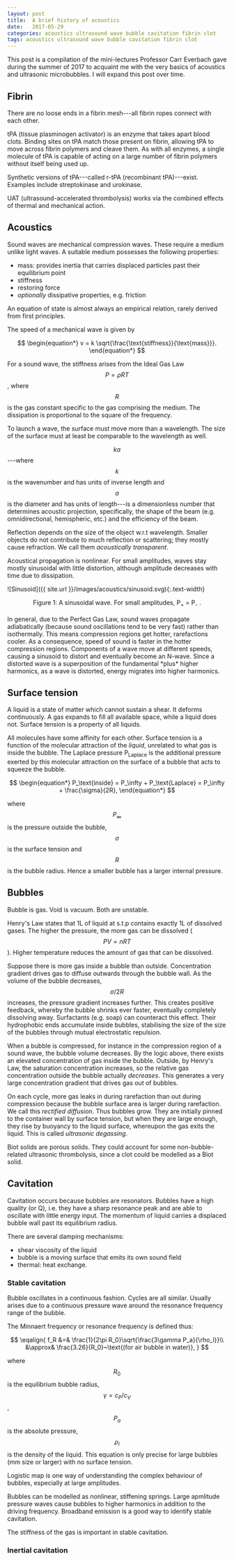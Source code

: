 ```yaml
---
layout: post
title:  A brief history of acoustics
date:   2017-05-29
categories: acoustics ultrasound wave bubble cavitation fibrin clot
tags: acoustics ultrasound wave bubble cavitation fibrin clot
---
```

This post is a compilation of the mini-lectures Professor Carr Everbach gave during the summer of 2017 to acquaint me with the very basics of acoustics and ultrasonic microbubbles. I will expand this post over time.

## Fibrin
There are no loose ends in a fibrin mesh---all fibrin ropes connect with each other.

tPA (tissue plasminogen activator) is an enzyme that takes apart blood clots. Binding sites on tPA match those present on fibrin, allowing tPA to move across fibrin polymers and cleave them. As with all enzymes, a single molecule of tPA is capable of acting on a large number of fibrin polymers without itself being used up.

Synthetic versions of tPA---called r-tPA (recombinant tPA)---exist. Examples include streptokinase and urokinase.

UAT (ultrasound-accelerated thrombolysis) works via the combined effects of thermal and mechanical action.

## Acoustics
Sound waves are mechanical compression waves. These require a medium unlike light waves. A suitable medium possesses the following properties:
  - mass: provides inertia that carries displaced particles past their equilibrium point
  - stiffness
  - restoring force
  - *optionally* dissipative properties, e.g. friction

An equation of state is almost always an empirical relation, rarely derived from first principles.

The speed of a mechanical wave is given by

$$
\begin{equation*}
  v = k \sqrt{\frac{\text{stiffness}}{\text{mass}}}.
\end{equation*}
$$

For a sound wave, the stiffness arises from the Ideal Gas Law $$P=\rho R T$$, where $$R$$ is the gas constant specific to the gas comprising the medium. The dissipation is proportional to the square of the frequency.

To launch a wave, the surface must move more than a wavelength. The size of the surface must at least be comparable to the wavelength as well.

$$ka$$---where $$k$$ is the wavenumber and has units of inverse length and $$a$$ is the diameter and has units of length---is a dimensionless number that determines acoustic projection, specifically, the shape of the beam (e.g. omnidirectional, hemispheric, etc.) and the efficiency of the beam.

Reflection depends on the size of the object w.r.t wavelength. Smaller objects do not contribute to much reflection or scattering; they mostly cause refraction. We call them *acoustically transparent*.

Acoustical propagation is nonlinear. For small amplitudes, waves stay mostly sinusoidal with little distortion, although amplitude decreases with time due to dissipation.

![Sinusoid]({{ site.url }}/images/acoustics/sinusoid.svg){:.text-width}
<center>Figure 1: A sinusoidal wave. For small amplitudes, P<sub>+</sub> = P<sub>-</sub> .</center>
<br>
In general, due to the Perfect Gas Law, sound waves propagate adiabatically (because sound oscillations tend to be very fast) rather than isothermally. This means compression regions get hotter, rarefactions cooler. As a consequence, speed of sound is faster in the hotter compression regions. Components of a wave move at different speeds, causing a sinusoid to distort and eventually become an N-wave. Since a distorted wave is a superposition of the fundamental *plus* higher harmonics, as a wave is distorted, energy migrates into higher harmonics.

## Surface tension
A liquid is a state of matter which cannot sustain a shear. It deforms continuously. A gas expands to fill all available space, while a liquid does not. Surface tension is a property of all liquids.

All molecules have some affinity for each other. Surface tension is a function of the molecular attraction of the *liquid*, unrelated to what *gas* is inside the bubble. The Laplace pressure P<sub>Laplace</sub> is the additional pressure exerted by this molecular attraction on the surface of a bubble that acts to squeeze the bubble.

$$
\begin{equation*}
  P_\text{inside} = P_\infty + P_\text{Laplace} = P_\infty + \frac{\sigma}{2R},
\end{equation*}
$$

where $$P_\infty$$ is the pressure outside the bubble, $$\sigma$$ is the surface tension and $$R$$ is the bubble radius. Hence a smaller bubble has a larger internal pressure.

## Bubbles
Bubble is gas. Void is vacuum. Both are unstable.

Henry's Law states that 1L of liquid at s.t.p contains exactly 1L of dissolved gases. The higher the pressure, the more gas can be dissolved ($$PV=nRT$$). Higher temperature reduces the amount of gas that can be dissolved.

Suppose there is more gas inside a bubble than outside. Concentration gradient drives gas to diffuse outwards through the bubble wall. As the volume of the bubble decreases, $$\sigma/2R$$ increases, the pressure gradient increases further. This creates positive feedback, whereby the bubble shrinks ever faster, eventually completely dissolving away. Surfactants (e.g. soap) can counteract this effect. Their hydrophobic ends accumulate inside bubbles, stabilising the size of the size of the bubbles through mutual electrostatic repulsion.

When a bubble is compressed, for instance in the compression region of a sound wave, the bubble volume decreases. By the logic above, there exists an elevated concentration of gas inside the bubble. Outside, by Henry's Law, the saturation concentration increases, so the relative gas concentration outside the bubble actually *decreases*. This generates a very large concentration gradient that drives gas out of bubbles.

On each cycle, more gas leaks in during rarefaction than out during compression because the bubble surface area is larger during rarefaction. We call this *rectified diffusion*. Thus bubbles grow. They are initially pinned to the container wall by surface tension, but when they are large enough, they rise by buoyancy to the liquid surface, whereupon the gas exits the liquid. This is called *ultrasonic degassing*.

Biot solids are porous solids. They could account for some non-bubble-related ultrasonic thrombolysis, since a clot could be modelled as a Biot solid.

## Cavitation
Cavitation occurs because bubbles are resonators. Bubbles have a high quality (or Q), i.e. they have a sharp resonance peak and are able to oscillate with little energy input. The momentum of liquid carries a displaced bubble wall past its equilibrium radius.

There are several damping mechanisms:
  - shear viscosity of the liquid
  - bubble is a moving surface that emits its own sound field
  - thermal: heat exchange.

### Stable cavitation
Bubble oscillates in a continuous fashion. Cycles are all similar. Usually arises due to a continuous pressure wave around the resonance frequency range of the bubble.

The Minnaert frequency or resonance frequency is defined thus:

$$
\eqalign{
  f_R &=& \frac{1}{2\pi R_0}\sqrt{\frac{3\gamma P_a}{\rho_l}}\\
  &\approx& \frac{3.26}{R_0}~\text{(for air bubble in water)},
}
$$

where $$R_0$$ is the equilibrium bubble radius, $$\gamma=c_P/c_V$$, $$P_a$$ is the absolute pressure, $$\rho_l$$ is the density of the liquid. This equation is only precise for large bubbles (mm size or larger) with no surface tension.

Logistic map is one way of understanding the complex behaviour of bubbles, especially at large amplitudes.

Bubbles can be modelled as nonlinear, stiffening springs. Large apmlitude pressure waves cause bubbles to higher harmonics in addition to the driving frequency. Broadband emission is a good way to identify stable cavitation.

The stiffness of the gas is important in stable cavitation.

### Inertial cavitation
